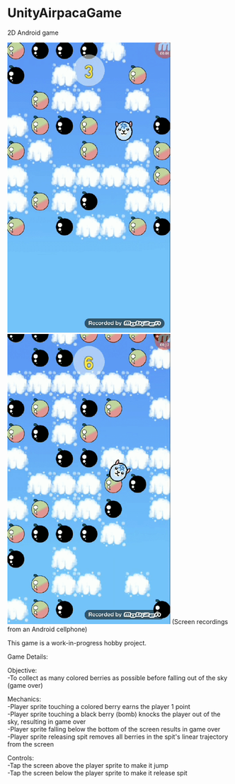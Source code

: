 # UnityAirpacaGame
2D Android game

![](AirpacaDemo.gif) ![](GameOver.gif)
(Screen recordings from an Android cellphone)

This game is a work-in-progress hobby project.

Game Details:

Objective:  
-To collect as many colored berries as possible before falling out of the sky (game over)

Mechanics:  
-Player sprite touching a colored berry earns the player 1 point  
-Player sprite touching a black berry (bomb) knocks the player out of the sky, resulting in game over  
-Player sprite falling below the bottom of the screen results in game over  
-Player sprite releasing spit removes all berries in the spit's linear trajectory from the screen  

Controls:  
-Tap the screen above the player sprite to make it jump  
-Tap the screen below the player sprite to make it release spit  



